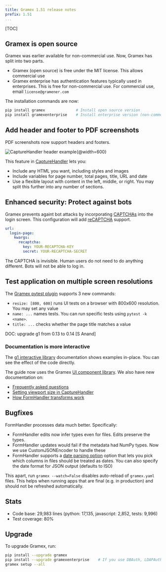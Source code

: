 ```yaml
---
title: Gramex 1.51 release notes
prefix: 1.51
...
```


[TOC]

## Gramex is open source

Gramex was earlier available for non-commercial use. Now, Gramex has split into
two parts.

- Gramex (open source) is free under the MIT license. This allows commercial use
- Gramex enterprise has authentication features typically used in enterprises.
  This is free for non-commercial use. For commercial use, email
  `license@gramener.com`

The installation commands are now:

```bash
pip install gramex              # Install open source version
pip install gramexenterprise    # Install enterprise version (non-commercial use)
```

## Add header and footer to PDF screenshots

PDF screenshots now support headers and footers.

![CaptureHandler header example{@width=600}](capture-header.png)

This feature in [CaptureHandler](../../capturehandler/) lets you:

- Include any HTML you want, including styles and images
- Include variables for page number, total pages, title, URL and date
- Use a flexible layout with content in the left, middle, or right.
  You may split this further into any number of sections.


## Enhanced security: Protect against bots

Gramex prevents againt bot attacks by incorporating
[CAPTCHAs](https://en.wikipedia.org/wiki/CAPTCHA) into the login screen. This
configuration will add [reCAPTCHA](https://www.google.com/recaptcha/) support.

```yaml
url:
  login-page:
    kwargs:
      recaptcha:
        key: YOUR-RECAPTCHA-KEY
        secret: YOUR-RECAPTCHA-SECRET
```

The CAPTCHA is invisible. Human users do not need to do anything different.
Bots will not be able to log in.


## Test application on multiple screen resolutions

The [Gramex pytest plugin](../../test/) supports 3 new commands:

- `resize: [800, 600]` runs UI tests on a browser with 800x600 resolution. You
  may set any value
- `name: ...` names tests. You can run specific tests using `pytest -k <name>`.
- `title: ...` checks whether the page title matches a value

DOC: upgrade g1 from 0.13 to 0.14 [S Anand]


### Documentation is more interactive

The [g1 interactive library](../../g1/) documentation shows examples in-place.
You can see the effect of the code directly.

The guide now uses the Gramex [UI component library](../../uicomponents/). We also
have new documentation on:

- [Frequently asked questions](../../faq/)
- [Setting viewport size in CaptureHandler](../../capturehandler/)
- [How FormHandler transforms work](../../formhandler/#formhandler-transforms)

## Bugfixes

FormHandler processes data much better. Specifically:

- FormHandler edits now infer types even for files. Edits preserve the types.
- FormHandler updates would fail if the metadata had NumPy types. Now we use
  CustomJSONEncoder to handle these
- FormHandler supports a [date parsing option](../../formhandler/#date-parsing)
  option that lets you pick which columns in files should be treated as dates.
  You can also specify the date format for JSON output (defaults to ISO)

This apart, run `gramex --watch=False` disables auto-reload of `gramex.yaml`
files. This helps when running apps that are final (e.g. in production) and
should not be refreshed automatically.

## Stats

- Code base: 29,983 lines (python: 17,135, javascript: 2,852, tests: 9,996)
- Test coverage: 80%

## Upgrade

To upgrade Gramex, run:

```bash
pip install --upgrade gramex
pip install --upgrade gramexenterprise    # If you use DBAuth, LDAPAuth, etc.
gramex setup --all
```
